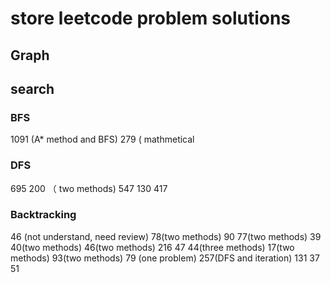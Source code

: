 # store leetcode problem solutions
## Graph
## search
### BFS
1091 (A* method and BFS) 279 ( mathmetical 
### DFS
695 200 （ two methods) 547 130 417
### Backtracking
46 (not understand, need review) 78(two methods) 90 77(two methods) 39 40(two methods) 46(two methods) 216 47 44(three methods) 17(two methods) 93(two methods)
79 (one problem) 257(DFS and iteration) 131 37 51
